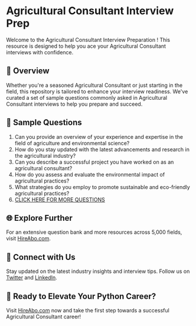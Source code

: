 # Agricultural Consultant Interview Prep

Welcome to the Agricultural Consultant Interview Preparation ! This resource is designed to help you ace your Agricultural Consultant interviews with confidence.

## 🚀 Overview

Whether you're a seasoned Agricultural Consultant or just starting in the field, this repository is tailored to enhance your interview readiness. We've curated a set of sample questions commonly asked in Agricultural Consultant interviews to help you prepare and succeed.

## 📝 Sample Questions

1. Can you provide an overview of your experience and expertise in the field of agriculture and environmental science?
2. How do you stay updated with the latest advancements and research in the agricultural industry?
3. Can you describe a successful project you have worked on as an agricultural consultant?
4. How do you assess and evaluate the environmental impact of agricultural practices?
5. What strategies do you employ to promote sustainable and eco-friendly agricultural practices?
6. [CLICK HERE FOR MORE QUESTIONS](https://hireabo.com/job/10_0_27/Agricultural%20Consultant)

## 🌐 Explore Further

For an extensive question bank and more resources across 5,000 fields, visit [HireAbo.com](https://www.hireabo.com).

## 📱 Connect with Us

Stay updated on the latest industry insights and interview tips. Follow us on [Twitter](https://twitter.com/hireabo) and [LinkedIn](https://www.linkedin.com/in/hire-abo-3609972a8/).

## 🚀 Ready to Elevate Your Python Career?

Visit [HireAbo.com](https://www.hireabo.com) now and take the first step towards a successful Agricultural Consultant career!